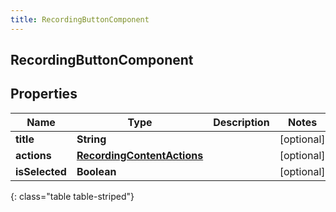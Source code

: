 ```yaml
---
title: RecordingButtonComponent
---
```


## RecordingButtonComponent

## Properties

| Name           | Type                                                                           | Description | Notes      |
| -------------- | ------------------------------------------------------------------------------ | ----------- | ---------- |
| **title**      | <!----><!---->**String**<!---->                                                |             | [optional] |
| **actions**    | <!----><!---->[**RecordingContentActions**](RecordingContentActions.md)<!----> |             | [optional] |
| **isSelected** | <!----><!---->**Boolean**<!---->                                               |             | [optional] |

{: class="table table-striped"}

